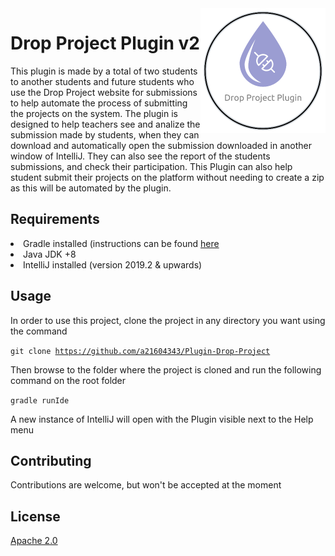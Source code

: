 <img width="200px" height="200px" align="right" src="src/main/resources/images/plugin_dp_logo.png" alt="Plugin Drop Project for IntelliJ"/>

# Drop Project Plugin v2

This plugin is made by a total of two students to another students and future students
 who use the Drop Project website for submissions to help automate
 the process of submitting the projects on the system.
 The plugin is designed to help teachers see and analize the submission made by students, when they can download and automatically open the submission downloaded in another window of IntelliJ. They can also see the report of the students submissions, and check their participation. This Plugin can also help student submit their projects on the platform
 without needing to create a zip as this will be automated by the plugin.
 
 ## Requirements
 
 <li>Gradle installed (instructions can be found <a href="https://gradle.org/install/">here</a></li>
 <li>Java JDK +8</li>
 <li>IntelliJ installed (version 2019.2 & upwards)</li>
 
 ## Usage
 
 In order to use this project, clone the project in any directory you want using the command
 
 <code>git clone https://github.com/a21604343/Plugin-Drop-Project</code>
 
 Then browse to the folder where the project is cloned and run the following command on the root folder
 
 <code>gradle runIde</code>
 
 A new instance of IntelliJ will open with the Plugin visible next to the Help menu
 
 ## Contributing
 
 Contributions are welcome, but won't be accepted at the moment
 
 ## License
 
 [Apache 2.0](https://choosealicense.com/licenses/apache-2.0/)
